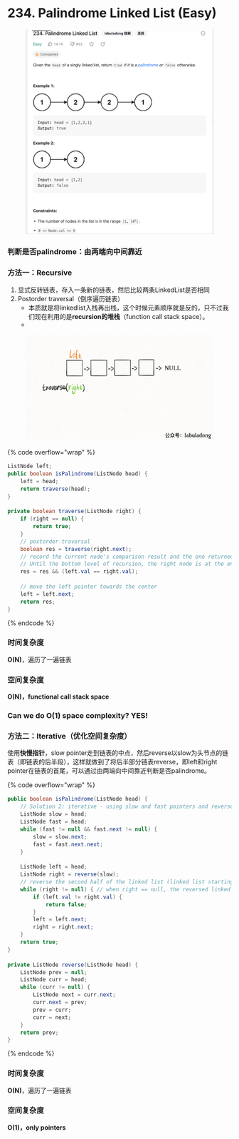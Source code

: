 # 234. Palindrome Linked List (Easy)

<figure><img src="../../../.gitbook/assets/image (22).png" alt="" width="563"><figcaption></figcaption></figure>

### 判断是否palindrome：由两端向中间靠近

### 方法一：Recursive

1. 显式反转链表，存入一条新的链表，然后比较两条LinkedList是否相同
2. Postorder traversal（倒序遍历链表）
   * 本质就是将linkedlist入栈再出栈，这个时候元素顺序就是反的，只不过我们现在利用的是**recursion的堆栈**（function call stack space）。
   *

<figure><img src="../../../.gitbook/assets/1 (1).gif" alt="" width="563"><figcaption></figcaption></figure>

{% code overflow="wrap" %}
```java
ListNode left;
public boolean isPalindrome(ListNode head) {
    left = head;
    return traverse(head);
}

private boolean traverse(ListNode right) {
    if (right == null) {
        return true;
    }
    // postorder traversal 
    boolean res = traverse(right.next);
    // record the current node's comparison result and the one returned by recursion;
    // Until the bottom level of recursion, the right node is at the end of the linked list and the left node is at the start of the linked list, so the two pointers are starting from two ends and moving towards the center.
    res = res && (left.val == right.val);
    
    // move the left pointer towards the center
    left = left.next;
    return res;
}
```
{% endcode %}

### 时间复杂度

**O(N)**，遍历了一遍链表

### 空间复杂度

**O(N)，functional call stack space**

### Can we do O(1) space complexity? YES!



### 方法二：Iterative（优化空间复杂度）

使用**快慢指针**，slow pointer走到链表的中点，然后reverse以slow为头节点的链表（即链表的后半段），这样就做到了将后半部分链表reverse，即left和right pointer在链表的首尾，可以通过由两端向中间靠近判断是否palindrome。

{% code overflow="wrap" %}
```java
public boolean isPalindrome(ListNode head) {
    // Solution 2: iterative - using slow and fast pointers and reverse the second half of the linked list
    ListNode slow = head;
    ListNode fast = head;
    while (fast != null && fast.next != null) {
        slow = slow.next;
        fast = fast.next.next;
    }

    ListNode left = head;
    ListNode right = reverse(slow);
    // reverse the second half of the linked list (linked list starting from the slow node)
    while (right != null) { // when right == null, the reversed linked list reached the end
        if (left.val != right.val) {
            return false;
        }
        left = left.next;
        right = right.next;
    }
    return true;
}

private ListNode reverse(ListNode head) {
    ListNode prev = null;
    ListNode curr = head;
    while (curr != null) {
        ListNode next = curr.next;
        curr.next = prev;
        prev = curr;
        curr = next;
    }
    return prev;
}
```
{% endcode %}

### 时间复杂度

**O(N)**，遍历了一遍链表

### 空间复杂度

**O(1)，only pointers**
